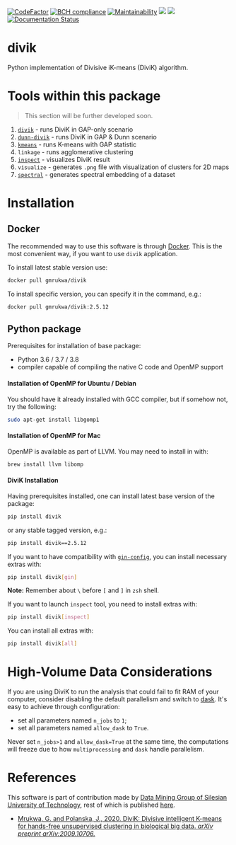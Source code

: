[![CodeFactor](https://www.codefactor.io/repository/github/gmrukwa/divik/badge)](https://www.codefactor.io/repository/github/gmrukwa/divik)
[![BCH compliance](https://bettercodehub.com/edge/badge/gmrukwa/divik?branch=master)](https://bettercodehub.com/)
[![Maintainability](https://api.codeclimate.com/v1/badges/4cf5d42d0a0076c38445/maintainability)](https://codeclimate.com/github/gmrukwa/divik/maintainability)
![](https://github.com/gmrukwa/divik/workflows/Build%20and%20push%20deployment%20images/badge.svg)
![](https://github.com/gmrukwa/divik/workflows/Run%20unit%20tests/badge.svg)
[![Documentation Status](https://readthedocs.org/projects/divik/badge/?version=latest)](https://divik.readthedocs.io/en/latest/?badge=latest)

# divik

Python implementation of Divisive iK-means (DiviK) algorithm.

# Tools within this package

> This section will be further developed soon.

1) [`divik`](divik/_cli/divik.md) - runs DiviK in GAP-only scenario
2) [`dunn-divik`](dunn-divik/_cli/dunn_divik.md) - runs DiviK in GAP & Dunn scenario
2) [`kmeans`](divik/_cli/auto_kmeans.md) - runs K-means with GAP statistic
3) `linkage` - runs agglomerative clustering
4) [`inspect`](divik/_cli/inspect.md) - visualizes DiviK result
5) `visualize` - generates `.png` file with visualization of clusters for 2D
maps
6) [`spectral`](divik/_cli/spectral.md) - generates spectral embedding of a
dataset

# Installation

## Docker

The recommended way to use this software is through
[Docker](https://www.docker.com/). This is the most convenient way, if you want
to use `divik` application.

To install latest stable version use:

```bash
docker pull gmrukwa/divik
```

To install specific version, you can specify it in the command, e.g.:

```bash
docker pull gmrukwa/divik:2.5.12
```

## Python package

Prerequisites for installation of base package:

- Python 3.6 / 3.7 / 3.8
- compiler capable of compiling the native C code and OpenMP support

#### Installation of OpenMP for Ubuntu / Debian

You should have it already installed with GCC compiler, but if somehow
not, try the following:

```bash
sudo apt-get install libgomp1
```

#### Installation of OpenMP for Mac

OpenMP is available as part of LLVM. You may need to install in with:

```bash
brew install llvm libomp
```

#### DiviK Installation

Having prerequisites installed, one can install latest base version of the
package:

```bash
pip install divik
```

or any stable tagged version, e.g.:

```bash
pip install divik==2.5.12
```

If you want to have compatibility with
[`gin-config`](https://github.com/google/gin-config), you can install
necessary extras with:

```bash
pip install divik[gin]
```

**Note:** Remember about `\` before `[` and `]` in `zsh` shell.

If you want to launch `inspect` tool, you need to install extras with:

```bash
pip install divik[inspect]
```

You can install all extras with:

```bash
pip install divik[all]
```

# High-Volume Data Considerations

If you are using DiviK to run the analysis that could fail to fit RAM of your
computer, consider disabling the default parallelism and switch to
[dask](https://dask.org/). It's easy to achieve through configuration:

- set all parameters named `n_jobs` to `1`;
- set all parameters named `allow_dask` to `True`.

Never set `n_jobs>1` and `allow_dask=True` at the same time, the computations
will freeze due to how `multiprocessing` and `dask` handle parallelism.

# References

This software is part of contribution made by [Data Mining Group of Silesian
University of Technology](http://www.zaed.polsl.pl/), rest of which is
published [here](https://github.com/ZAEDPolSl).

+ [Mrukwa, G. and Polanska, J., 2020. DiviK: Divisive intelligent K-means for
hands-free unsupervised clustering in biological big data. *arXiv preprint
arXiv:2009.10706.*][1]

[1]: https://arxiv.org/abs/2009.10706
